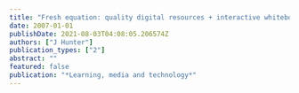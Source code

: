 ```yaml
---
title: "Fresh equation: quality digital resources + interactive whiteboards + collaborative tools = engaging pedagogy for the classroom"
date: 2007-01-01
publishDate: 2021-08-03T04:08:05.206574Z
authors: ["J Hunter"]
publication_types: ["2"]
abstract: ""
featured: false
publication: "*Learning, media and technology*"
---
```


